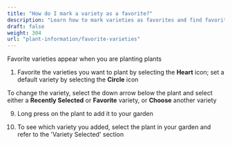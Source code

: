 ```yaml
---
title: "How do I mark a variety as a favorite?"
description: "Learn how to mark varieties as favorites and find favorite varieties"
draft: false
weight: 304
url: "plant-information/favorite-varieties"
---
```


Favorite varieties appear when you are planting plants

1. Favorite the varieties you want to plant by selecting the **Heart** icon; set a default variety by selecting the **Circle** icon

To change the variety, select the down arrow below the plant and select either a **Recently Selected** or **Favorite** variety, or **Choose** another variety

9. Long press on the plant to add it to your garden

10. To see which variety you added, select the plant in your garden and refer to the 'Variety Selected' section
